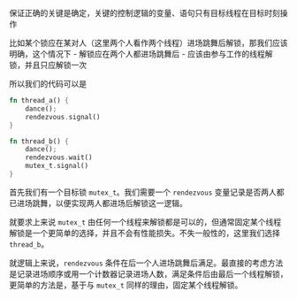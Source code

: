 保证正确的关键是确定，关键的控制逻辑的变量、语句只有目标线程在目标时刻操作

比如某个锁应在某对人（这里两个人看作两个线程）进场跳舞后解锁，那我们应该明确，这个情况下
    \- 解锁应在两个人都进场跳舞后
    \- 应该由参与工作的线程解锁，并且只应解锁一次

所以我们的代码可以是

```rust
fn thread_a() {
    dance();
    rendezvous.signal()
}

fn thread_b() {
    dance();
    rendezvous.wait()
    mutex_t.signal()
}
```

首先我们有一个目标锁 `mutex_t`。我们需要一个 `rendezvous` 变量记录是否两人都已进场跳舞，以便实现两人都进场后解锁这一逻辑。

就要求上来说 `mutex_t` 由任何一个线程来解锁都是可以的，但通常固定某个线程解锁是一个更简单的选择，并且不会有性能损失。不失一般性的，这里我们选择 `thread_b`。

就逻辑上来说，`rendezvous` 条件在后一个人进场跳舞后满足。最直接的考虑方法是记录进场顺序或用一个计数器记录进场人数，满足条件后由最后一个线程解锁，更简单的方法是，基于与 `mutex_t` 同样的理由，固定某个线程解锁。
 